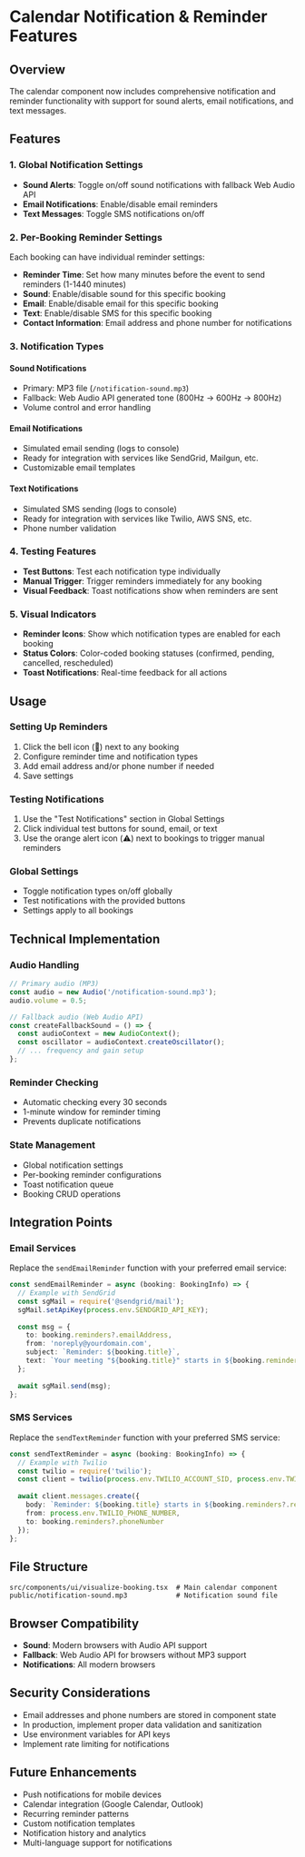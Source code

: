 # Calendar Notification & Reminder Features

## Overview
The calendar component now includes comprehensive notification and reminder functionality with support for sound alerts, email notifications, and text messages.

## Features

### 1. Global Notification Settings
- **Sound Alerts**: Toggle on/off sound notifications with fallback Web Audio API
- **Email Notifications**: Enable/disable email reminders
- **Text Messages**: Toggle SMS notifications on/off

### 2. Per-Booking Reminder Settings
Each booking can have individual reminder settings:
- **Reminder Time**: Set how many minutes before the event to send reminders (1-1440 minutes)
- **Sound**: Enable/disable sound for this specific booking
- **Email**: Enable/disable email for this specific booking
- **Text**: Enable/disable SMS for this specific booking
- **Contact Information**: Email address and phone number for notifications

### 3. Notification Types

#### Sound Notifications
- Primary: MP3 file (`/notification-sound.mp3`)
- Fallback: Web Audio API generated tone (800Hz → 600Hz → 800Hz)
- Volume control and error handling

#### Email Notifications
- Simulated email sending (logs to console)
- Ready for integration with services like SendGrid, Mailgun, etc.
- Customizable email templates

#### Text Notifications
- Simulated SMS sending (logs to console)
- Ready for integration with services like Twilio, AWS SNS, etc.
- Phone number validation

### 4. Testing Features
- **Test Buttons**: Test each notification type individually
- **Manual Trigger**: Trigger reminders immediately for any booking
- **Visual Feedback**: Toast notifications show when reminders are sent

### 5. Visual Indicators
- **Reminder Icons**: Show which notification types are enabled for each booking
- **Status Colors**: Color-coded booking statuses (confirmed, pending, cancelled, rescheduled)
- **Toast Notifications**: Real-time feedback for all actions

## Usage

### Setting Up Reminders
1. Click the bell icon (🔔) next to any booking
2. Configure reminder time and notification types
3. Add email address and/or phone number if needed
4. Save settings

### Testing Notifications
1. Use the "Test Notifications" section in Global Settings
2. Click individual test buttons for sound, email, or text
3. Use the orange alert icon (⚠️) next to bookings to trigger manual reminders

### Global Settings
- Toggle notification types on/off globally
- Test notifications with the provided buttons
- Settings apply to all bookings

## Technical Implementation

### Audio Handling
```typescript
// Primary audio (MP3)
const audio = new Audio('/notification-sound.mp3');
audio.volume = 0.5;

// Fallback audio (Web Audio API)
const createFallbackSound = () => {
  const audioContext = new AudioContext();
  const oscillator = audioContext.createOscillator();
  // ... frequency and gain setup
};
```

### Reminder Checking
- Automatic checking every 30 seconds
- 1-minute window for reminder timing
- Prevents duplicate notifications

### State Management
- Global notification settings
- Per-booking reminder configurations
- Toast notification queue
- Booking CRUD operations

## Integration Points

### Email Services
Replace the `sendEmailReminder` function with your preferred email service:
```typescript
const sendEmailReminder = async (booking: BookingInfo) => {
  // Example with SendGrid
  const sgMail = require('@sendgrid/mail');
  sgMail.setApiKey(process.env.SENDGRID_API_KEY);
  
  const msg = {
    to: booking.reminders?.emailAddress,
    from: 'noreply@yourdomain.com',
    subject: `Reminder: ${booking.title}`,
    text: `Your meeting "${booking.title}" starts in ${booking.reminders?.reminderTime} minutes.`,
  };
  
  await sgMail.send(msg);
};
```

### SMS Services
Replace the `sendTextReminder` function with your preferred SMS service:
```typescript
const sendTextReminder = async (booking: BookingInfo) => {
  // Example with Twilio
  const twilio = require('twilio');
  const client = twilio(process.env.TWILIO_ACCOUNT_SID, process.env.TWILIO_AUTH_TOKEN);
  
  await client.messages.create({
    body: `Reminder: ${booking.title} starts in ${booking.reminders?.reminderTime} minutes.`,
    from: process.env.TWILIO_PHONE_NUMBER,
    to: booking.reminders?.phoneNumber
  });
};
```

## File Structure
```
src/components/ui/visualize-booking.tsx  # Main calendar component
public/notification-sound.mp3            # Notification sound file
```

## Browser Compatibility
- **Sound**: Modern browsers with Audio API support
- **Fallback**: Web Audio API for browsers without MP3 support
- **Notifications**: All modern browsers

## Security Considerations
- Email addresses and phone numbers are stored in component state
- In production, implement proper data validation and sanitization
- Use environment variables for API keys
- Implement rate limiting for notifications

## Future Enhancements
- Push notifications for mobile devices
- Calendar integration (Google Calendar, Outlook)
- Recurring reminder patterns
- Custom notification templates
- Notification history and analytics
- Multi-language support for notifications 